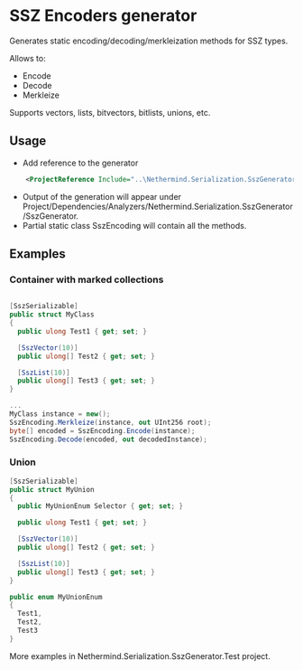 # SSZ Encoders generator

Generates static encoding/decoding/merkleization methods for SSZ types.

Allows to:
- Encode
- Decode
- Merkleize

Supports vectors, lists, bitvectors, bitlists, unions, etc.

## Usage

- Add reference to the generator

```xml
    <ProjectReference Include="..\Nethermind.Serialization.SszGenerator\Nethermind.Serialization.SszGenerator.csproj" OutputItemType="Analyzer" ReferenceOutputAssembly="false" />
```

- Output of the generation will appear under Project/Dependencies/Analyzers/Nethermind.Serialization.SszGenerator/SszGenerator.
- Partial static class SszEncoding will contain all the methods.


## Examples

### Container with marked collections

```csharp

[SszSerializable]
public struct MyClass
{
  public ulong Test1 { get; set; }

  [SszVector(10)]
  public ulong[] Test2 { get; set; }

  [SszList(10)]
  public ulong[] Test3 { get; set; }
}

...
MyClass instance = new();
SszEncoding.Merkleize(instance, out UInt256 root);
byte[] encoded = SszEncoding.Encode(instance);
SszEncoding.Decode(encoded, out decodedInstance);
```


### Union

```csharp
[SszSerializable]
public struct MyUnion
{
  public MyUnionEnum Selector { get; set; }

  public ulong Test1 { get; set; }

  [SszVector(10)]
  public ulong[] Test2 { get; set; }

  [SszList(10)]
  public ulong[] Test3 { get; set; }
}

public enum MyUnionEnum
{
  Test1,
  Test2,
  Test3
}
```

More examples in Nethermind.Serialization.SszGenerator.Test project.
